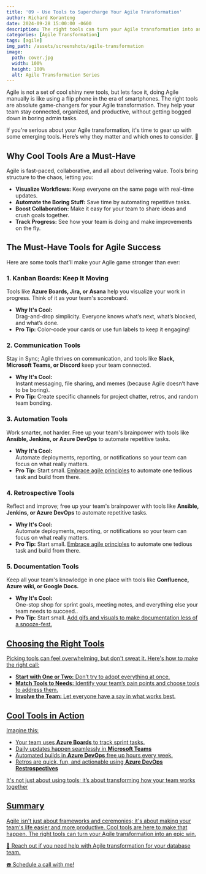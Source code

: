 ```yaml
---
title: '09 - Use Tools to Supercharge Your Agile Transformation'
author: Richard Koranteng
date: 2024-09-28 15:00:00 -0600
description: The right tools can turn your Agile transformation into an epic win.
categories: [Agile Transformation]
tags: [agile]
img_path: /assets/screenshots/agile-transformation
image:
  path: cover.jpg
  width: 100%
  height: 100%
  alt: Agile Transformation Series
---
```


Agile is not a set of cool shiny new tools, but lets face it, doing Agile manually is like using a flip phone in the era of smartphones. The right tools are absolute game-changers for your Agile transformation. They help your team stay connected, organized, and productive, without getting bogged down in boring admin tasks.

If you're serious about your Agile transformation, it's time to gear up with some emerging tools. Here’s why they matter and which ones to consider. 🚀

## Why Cool Tools Are a Must-Have
Agile is fast-paced, collaborative, and all about delivering value. Tools bring structure to the chaos, letting you:
* **Visualize Workflows:** Keep everyone on the same page with real-time updates.
* **Automate the Boring Stuff:** Save time by automating repetitive tasks.
* **Boost Collaboration:** Make it easy for your team to share ideas and crush goals together.
* **Track Progress:** See how your team is doing and make improvements on the fly.

## The Must-Have Tools for Agile Success
Here are some tools that’ll make your Agile game stronger than ever:

### 1. Kanban Boards: Keep It Moving
Tools like **Azure Boards, Jira, or Asana** help you visualize your work in progress. Think of it as your team's scoreboard.

* **Why It's Cool:**<br/>
  Drag-and-drop simplicity. Everyone knows what’s next, what’s blocked, and what’s done.
* **Pro Tip:** Color-code your cards or use fun labels to keep it engaging!

### 2. Communication Tools
Stay in Sync; Agile thrives on communication, and tools like **Slack, Microsoft Teams, or Discord** keep your team connected.

* **Why It's Cool:**<br/>
  Instant messaging, file sharing, and memes (because Agile doesn’t have to be boring).
* **Pro Tip:** Create specific channels for project chatter, retros, and random team bonding.

### 3. Automation Tools
Work smarter, not harder. Free up your team's brainpower with tools like **Ansible, Jenkins, or Azure DevOps** to automate repetitive tasks.

* **Why It's Cool:**<br/>
  Automate deployments, reporting, or notifications so your team can focus on what really matters.
* **Pro Tip:** Start small. <a href="https://rkkoranteng.com/posts/embrace-agile/" target="blank">Embrace agile principles</a> to automate one tedious task and build from there.

### 4. Retrospective Tools
Reflect and improve; free up your team's brainpower with tools like **Ansible, Jenkins, or Azure DevOps** to automate repetitive tasks.

* **Why It's Cool:**<br/>
  Automate deployments, reporting, or notifications so your team can focus on what really matters.
* **Pro Tip:** Start small. <a href="https://rkkoranteng.com/posts/embrace-agile/" target="blank">Embrace agile principles</a> to automate one tedious task and build from there.

### 5. Documentation Tools
Keep all your team's knowledge in one place with tools like **Confluence, Azure wiki, or Google Docs.**

* **Why It's Cool:**<br/>
  One-stop shop for sprint goals, meeting notes, and everything else your team needs to succeed..
* **Pro Tip:** Start small. <a href="https://rkkoranteng.com/posts/embrace-agile/" target="blank">Add gifs and visuals to make documentation less of a snooze-fest.

## Choosing the Right Tools
Picking tools can feel overwhelming, but don't sweat it. Here's how to make the right call:

* **Start with One or Two:** Don’t try to adopt everything at once.
* **Match Tools to Needs:** Identify your team’s pain points and choose tools to address them.
* **Involve the Team:** Let everyone have a say in what works best.

## Cool Tools in Action
Imagine this:

* Your team uses **Azure Boards** to track sprint tasks.
* Daily updates happen seamlessly in **Microsoft Teams**
* Automated builds in **Azure DevOps** free up hours every week.
* Retros are quick, fun, and actionable using **Azure DevOps Restrospectives**

It's not just about using tools; it’s about transforming how your team works together


## Summary
Agile isn't just about frameworks and ceremonies; it's about making your team's life easier and more productive. Cool tools are here to make that happen. The right tools can turn your Agile transformation into an epic win.

🚀 Reach out if you need help with Agile transformation for your database team.

 [☎️ Schedule a call with me!](https://calendly.com/rkkoranteng/free-consultation)